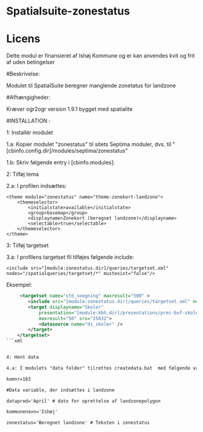 Spatialsuite-zonestatus
=======================


# Licens

Dette modul er finansieret af Ishøj Kommune og er kan anvendes kvit og frit af uden betingelser


#Beskrivelse:

Modulet til SpatialSuite beregner manglende zonetatus for landzone


#Afhængigheder:

Kræver ogr2ogr version 1.9.1 bygget med spatialite

#INSTALLATION :

1:   Installér modulet

1.a: Kopier modulet "zonestatus" til sitets Septima moduler, dvs. til "[cbinfo.config.dir]/modules/septima/zonestatus"

1.b: Skriv følgende entry i [cbinfo.modules]: <module name="zonestatus" dir="septima/zonestatus"/>

2: Tilføj tema

2.a: I profilen indsættes:


    <theme module="zonestatus" name="theme-zonekort-landzone">
        <themeselector>
            <initialstate>available</initialstate>
            <group>basemap</group>
            <displayname>Zonekort (beregnet landzone)</displayname>
            <selectable>true</selectable>
        </themeselector>
    </theme>


3: Tilføj targetset

3.a: I profilens targetset fil tilføjes følgende include:

    <include src="[module:zonestatus.dir]/queries/targetset.xml" nodes="/spatialqueries/targetset/*" mustexist="false"/>

Eksempel:

```xml
     <targetset name="std_soegning" maxresult="500" >
        <include src="[module:zonestatus.dir]/queries/targetset.xml" nodes="/spatialqueries/targetset/*" mustexist="false"/>
        <target displayname="Skoler"
            presentation="[module:kbh.dir]/presentations/pres-buf-skoler"
            maxresult="50" srs="25832">
            <datasource name="ds_skoler" />
        </target>
    </targetset>
```xml


4: Hent data

4.a: I modulets "data folder" tilrettes createdata.bat  med følgende variable:

komnr=183

#Data variable, der indsættes i landzone

dataprod='April' # dato for oprettelse af landzonepolygon

kommunenavn='Ishøj'

zonestatus='Beregnet landzone' # Teksten i zonestatus
